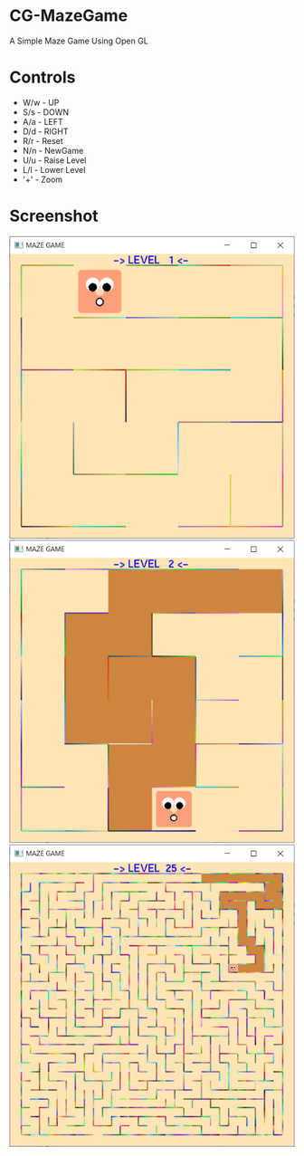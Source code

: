 # CG-MazeGame
A Simple Maze Game Using Open GL

# **Controls** 
- W/w - UP 
- S/s - DOWN 
- A/a - LEFT 
- D/d - RIGHT 
- R/r - Reset 
- N/n - NewGame
- U/u - Raise Level 
- L/l - Lower Level
- '+' - Zoom

# Screenshot
![Screenshot](Screenshot/Capture.PNG)
![Screenshot](Screenshot/Capture1.PNG)
![Screenshot](Screenshot/Capture2.PNG)